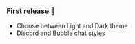 <h3>First release 🎉</h3>
<ul>
    <li>Choose between Light and Dark theme</li>
    <li>Discord and Bubble chat styles</li>
</ul>
